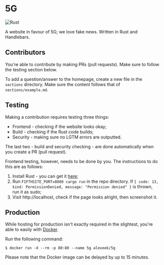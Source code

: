 # 5G

![Rust](https://github.com/elitisgroup/5G/workflows/Rust/badge.svg)

A website in favour of 5G; we love fake news.
Written in Rust and Handlebars.

## Contributors

You're able to contribute by making PRs (pull requests). Make sure to follow the testing section below.

To add a question/answer to the homepage, create a new file in the `sections` directory.
Make sure the content follows that of `sections/example.md`.

## Testing

Making a contribution requires testing three things:
- Frontend - checking if the website looks okay;
- Build - checking if the Rust code builds;
- Security - making sure no LGTM errors are outputted.

The last two - build and security checking - are done automatically when you create a PR (pull request).

Frontend testing, however, needs to be done by you. The instructions to do this are as follows:
1. Install Rust - you can get it [here](https://www.rust-lang.org/tools/install);
2. Run `FIFTHSITE_PORT=8080 cargo run` in the repo directory. If `{ code: 13, kind: PermissionDenied, message: "Permission denied" }` is thrown, run it as sudo;
3. Visit http://localhost, check if the page looks alright, then screenshot it.

## Production

While hosting for production isn't exactly required in the slightest,
you're able to easily with [Docker](https://hub.docker.com/r/alexeek/5g).

Run the following command:

```shell script
$ docker run -d --rm -p 80:80 --name 5g alexeek/5g
```

Please note that the Docker image can be delayed by up to 15 minutes.
